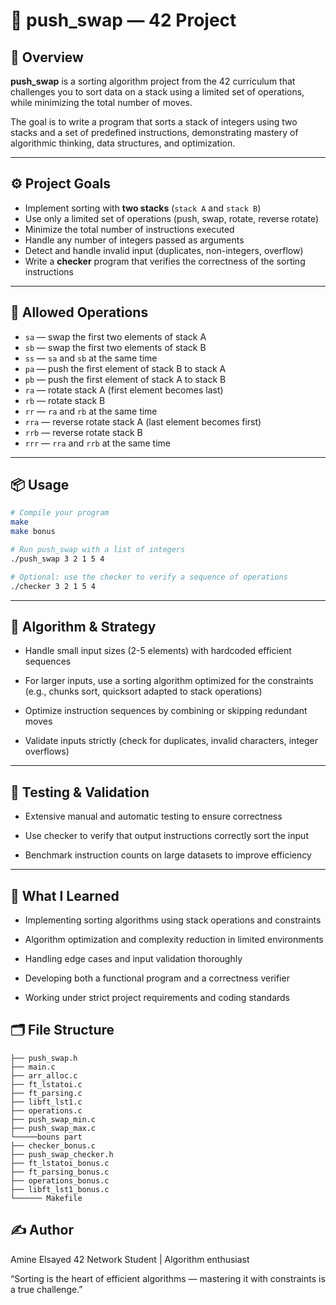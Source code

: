 # 🚢 push_swap — 42 Project

## 📖 Overview

**push_swap** is a sorting algorithm project from the 42 curriculum that challenges you to sort data on a stack using a limited set of operations, while minimizing the total number of moves.

The goal is to write a program that sorts a stack of integers using two stacks and a set of predefined instructions, demonstrating mastery of algorithmic thinking, data structures, and optimization.

---

## ⚙️ Project Goals

- Implement sorting with **two stacks** (`stack A` and `stack B`)  
- Use only a limited set of operations (push, swap, rotate, reverse rotate)  
- Minimize the total number of instructions executed  
- Handle any number of integers passed as arguments  
- Detect and handle invalid input (duplicates, non-integers, overflow)  
- Write a **checker** program that verifies the correctness of the sorting instructions  

---

## 🚀 Allowed Operations

- `sa` — swap the first two elements of stack A  
- `sb` — swap the first two elements of stack B  
- `ss` — `sa` and `sb` at the same time  
- `pa` — push the first element of stack B to stack A  
- `pb` — push the first element of stack A to stack B  
- `ra` — rotate stack A (first element becomes last)  
- `rb` — rotate stack B  
- `rr` — `ra` and `rb` at the same time  
- `rra` — reverse rotate stack A (last element becomes first)  
- `rrb` — reverse rotate stack B  
- `rrr` — `rra` and `rrb` at the same time  

---

## 📦 Usage

```bash
# Compile your program
make
make bonus

# Run push_swap with a list of integers
./push_swap 3 2 1 5 4

# Optional: use the checker to verify a sequence of operations
./checker 3 2 1 5 4
```

---

## 🧩 Algorithm & Strategy
- Handle small input sizes (2-5 elements) with hardcoded efficient sequences

- For larger inputs, use a sorting algorithm optimized for the constraints (e.g., chunks sort, quicksort adapted to stack operations)

- Optimize instruction sequences by combining or skipping redundant moves

- Validate inputs strictly (check for duplicates, invalid characters, integer overflows)

---

## 🧪 Testing & Validation
- Extensive manual and automatic testing to ensure correctness

- Use checker to verify that output instructions correctly sort the input

- Benchmark instruction counts on large datasets to improve efficiency

---

## 🧠 What I Learned
- Implementing sorting algorithms using stack operations and constraints

- Algorithm optimization and complexity reduction in limited environments

- Handling edge cases and input validation thoroughly

- Developing both a functional program and a correctness verifier

- Working under strict project requirements and coding standards

## 🗂️ File Structure
```
├── push_swap.h
├── main.c
├── arr_alloc.c
├── ft_lstatoi.c
├── ft_parsing.c
├── libft_lst1.c
├── operations.c
├── push_swap_min.c
├── push_swap_max.c
└─────bouns part
├── checker_bonus.c
├── push_swap_checker.h
├── ft_lstatoi_bonus.c
├── ft_parsing_bonus.c
├── operations_bonus.c
├── libft_lst1_bonus.c
└────── Makefile
```
## ✍️ Author
  Amine Elsayed
    42 Network Student | Algorithm enthusiast

“Sorting is the heart of efficient algorithms — mastering it with constraints is a true challenge.”
